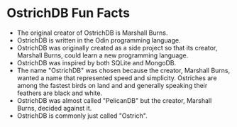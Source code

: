 # OstrichDB Fun Facts

- The original creator of OstrichDB is Marshall Burns.
- OstrichDB is written in the Odin programming language.
- OstrichDB was originally created as a side project so that its creator, Marshall Burns, could learn a new programming language.
- OstrichDB was inspired by both SQLite and MongoDB.
- The name "OstrichDB" was chosen because the creator, Marshall Burns, wanted a name that represented speed and simplicity. Ostriches are among the fastest birds on land and and generally speaking their feathers are black and white.
- OstrichDB was almost called "PelicanDB" but the creator, Marshall Burns, decided against it.
- OstrichDB is commonly just called "Ostrich".

